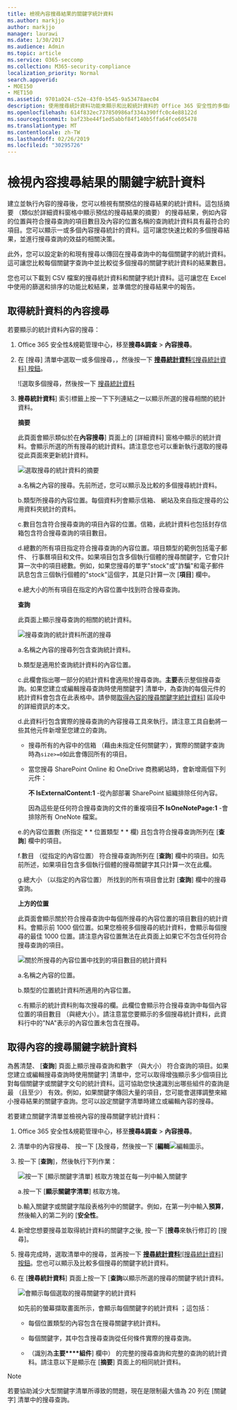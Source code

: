 ```yaml
---
title: 檢視內容搜尋結果的關鍵字統計資料
ms.author: markjjo
author: markjjo
manager: laurawi
ms.date: 1/30/2017
ms.audience: Admin
ms.topic: article
ms.service: O365-seccomp
ms.collection: M365-security-compliance
localization_priority: Normal
search.appverid:
- MOE150
- MET150
ms.assetid: 9701a024-c52e-43f0-b545-9a53478aec04
description: 使用搜尋統計資料功能來顯示和比較統計資料的 Office 365 安全性的多個內容搜尋&amp;規範中心。您也可以在建立或編輯搜尋查詢來取得增強顯示多少個項目比對每個關鍵字或關鍵字文句的統計資料時設定 [關鍵字] 清單。
ms.openlocfilehash: 614f832ec737850986af334a390ffc0c4e88122d
ms.sourcegitcommit: baf23be44f1ed5abbf84f140b5ffa64fce605478
ms.translationtype: MT
ms.contentlocale: zh-TW
ms.lasthandoff: 02/26/2019
ms.locfileid: "30295726"
---
```

# <a name="view-keyword-statistics-for-content-search-results"></a>檢視內容搜尋結果的關鍵字統計資料

建立並執行內容的搜尋後，您可以檢視有關預估的搜尋結果的統計資料。這包括摘要 （類似於詳細資料窗格中顯示預估的搜尋結果的摘要） 的搜尋結果，例如內容的位置與符合搜尋查詢的項目數目及內容的位置名稱的查詢統計資料具有最符合的項目。您可以顯示一或多個內容搜尋統計的資料。這可讓您快速比較的多個搜尋結果，並進行搜尋查詢的效益的相關決策。
  
此外，您可以設定新的和現有搜尋以傳回在搜尋查詢中的每個關鍵字的統計資料。這可讓您比較每個關鍵字查詢中並比較從多個搜尋的關鍵字統計資料的結果數目。
  
您也可以下載到 CSV 檔案的搜尋統計資料和關鍵字統計資料。這可讓您在 Excel 中使用的篩選和排序的功能比較結果，並準備您的搜尋結果中的報告。
  
## <a name="get-statistics-for-content-searches"></a>取得統計資料的內容搜尋

若要顯示的統計資料內容的搜尋：
  
1. Office 365 安全性&amp;規範管理中心，移至**搜尋&amp;調查** \> **內容搜尋**。
    
2. 在 [搜尋] 清單中選取一或多個搜尋，，然後按一下 [**搜尋統計資料**![搜尋統計資料] 按鈕](media/9bf56d43-25bf-4f53-a4be-f4d55102310c.png)。
    
    ![選取多個搜尋，然後按一下 [搜尋統計資料](media/1195c6c3-2e00-469d-8c29-85c1c7ebe6c7.png)
  
3. **搜尋統計資料**] 索引標籤上按一下下列連結之一以顯示所選的搜尋相關的統計資料。 
    
    **摘要**
    
    此頁面會顯示類似於在**內容搜尋**] 頁面上的 [詳細資料] 窗格中顯示的統計資料。會顯示所選的所有搜尋的統計資料。請注意您也可以重新執行選取的搜尋從此頁面來更新統計資料。 
    
    ![選取搜尋的統計資料的摘要](media/abb663eb-b3d6-4f4c-a99f-55d20b0848af.png)
  
    a.名稱之內容的搜尋。先前所述，您可以顯示及比較的多個搜尋統計資料。
    
    b.類型所搜尋的內容位置。每個資料列會顯示信箱、 網站及來自指定搜尋的公用資料夾統計的資料。
    
    c.數目包含符合搜尋查詢的項目內容的位置。信箱，此統計資料也包括封存信箱包含符合搜尋查詢的項目數目。
    
    d.總數的所有項目指定符合搜尋查詢的內容位置。項目類型的範例包括電子郵件、 行事曆項目和文件。如果項目包含多個執行個體的搜尋關鍵字，它會只計算一次中的項目總數。例如，如果您搜尋的單字"stock"或"詐騙"和電子郵件訊息包含三個執行個體的"stock"這個字，其是只計算一次 [**項目**] 欄中。 
    
    e.總大小的所有項目在指定的內容位置中找到符合搜尋查詢。 
    
    **查詢**
    
    此頁面上顯示搜尋查詢的相關的統計資料。
    
    ![搜尋查詢的統計資料所選的搜尋](media/dc817526-dfb9-43d3-a14c-4c58077eb7bb.png)
  
    a.名稱之內容的搜尋列包含查詢統計資料。
    
    b.類型是適用於查詢統計資料的內容位置。
    
    c.此欄會指出哪一部分的統計資料會適用於搜尋查詢。**主要**表示整個搜尋查詢。如果您建立或編輯搜尋查詢時使用關鍵字] 清單中，為查詢的每個元件的統計資料會包含在此表格中。請參閱[取得內容的搜尋關鍵字統計資料](#get-keyword-statistics-for-content-searches)] 區段中的詳細資訊的本文。 
    
    d.此資料行包含實際的搜尋查詢的內容搜尋工具來執行。請注意工具自動將一些其他元件新增至您建立的查詢。 

    - 搜尋所有的內容中的信箱 （藉由未指定任何關鍵字），實際的關鍵字查詢時為`size>=0`如此會傳回所有的項目。 
    
     - 當您搜尋 SharePoint Online 和 OneDrive 商務網站時，會新增兩個下列元件：
    
          **不 IsExternalContent:1** -從內部部署 SharePoint 組織排除任何內容。 
    
          因為這些是任何符合搜尋查詢的文件的重複項目**不 IsOneNotePage:1** -會排除所有 OneNote 檔案。 

    
    e.的內容位置數 (所指定 * * 位置類型 * * 欄) 且包含符合搜尋查詢所列在 [**查詢**] 欄中的項目。 
    
    f.數目 （從指定的內容位置） 符合搜尋查詢所列在 [**查詢**] 欄中的項目。如先前所述，如果項目包含多個執行個體的搜尋關鍵字其只計算一次在此欄。 
    
    g.總大小 （以指定的內容位置） 所找到的所有項目會比對 [**查詢**] 欄中的搜尋查詢。 
    
    **上方的位置**
    
    此頁面會顯示關於符合搜尋查詢中每個所搜尋的內容位置的項目數目的統計資料。會顯示前 1000 個位置。如果您檢視多個搜尋的統計資料，會顯示每個搜尋的最佳 1000 位置。請注意內容位置無法在此頁面上如果它不包含任何符合搜尋查詢的項目。
    
    ![關於所搜尋的內容位置中找到的項目數目的統計資料](media/35a820b0-85d9-45d1-9a0c-c74bec803e67.png)
  
    a.名稱之內容的位置。
    
    b.類型的位置統計資料所適用的內容位置。
    
    c.有顯示的統計資料則每次搜尋的欄。此欄位會顯示符合搜尋查詢中每個內容位置的項目數目 （與總大小）。請注意當您要顯示的多個搜尋統計資料，此資料行中的"NA"表示的內容位置未包含在搜尋。 

## <a name="get-keyword-statistics-for-content-searches"></a>取得內容的搜尋關鍵字統計資料

為舊清楚、 [**查詢**] 頁面上顯示搜尋查詢和數字 （與大小） 符合查詢的項目。如果您建立或編輯搜尋查詢時使用關鍵字] 清單中，您可以取得增強顯示多少個項目比對每個關鍵字或關鍵字文句的統計資料。這可協助您快速識別出哪些組件的查詢是最 （且至少） 有效。例如，如果關鍵字傳回大量的項目，您可能會選擇調整來縮小搜尋結果的關鍵字查詢。您可以設定關鍵字清單時建立或編輯內容的搜尋。 




  
若要建立關鍵字清單並檢視內容的搜尋關鍵字統計資料：
  
1. Office 365 安全性&amp;規範管理中心，移至**搜尋&amp;調查** \> **內容搜尋**。
    
2. 清單中的內容搜尋、 按一下 [及搜尋，然後按一下 [**編輯**![編輯圖示](media/ebd260e4-3556-4fb0-b0bb-cc489773042c.gif)。
    
3. 按一下 [**查詢**]，然後執行下列作業： 
    
    ![按一下 [顯示關鍵字清單] 核取方塊並在每一列中輸入關鍵字](media/73ef46dd-3d5c-415d-b5e7-c3559caaafe2.png)
  
    a.按一下 [**顯示關鍵字清單**] 核取方塊。 
    
    b.輸入關鍵字或關鍵字階段表格列中的關鍵字。例如，在第一列中輸入**預算**，然後輸入的第二列的 [**安全性**。 
    
4. 新增您想要搜尋並取得統計資料的關鍵字之後, 按一下 [**搜尋**來執行修訂的 [搜尋]。 
    
5. 搜尋完成時，選取清單中的搜尋，並再按一下 [**搜尋統計資料**![搜尋統計資料] 按鈕](media/9bf56d43-25bf-4f53-a4be-f4d55102310c.png)。您也可以顯示及比較多個搜尋的關鍵字統計資料。
    
6. 在 [**搜尋統計資料**] 頁面上按一下 [**查詢**以顯示所選的搜尋的關鍵字統計資料。 
    
    ![會顯示每個選取的搜尋關鍵字的統計資料](media/e7910fa9-af93-4df9-92d0-e1e3e089e14f.png)
  
    如先前的螢幕擷取畫面所示，會顯示每個關鍵字的統計資料 ；這包括： 
    
    - 每個位置類型的內容包含在搜尋關鍵字統計資料。
    
    - 每個關鍵字，其中包含搜尋查詢從任何條件實際的搜尋查詢。 
    
    - （識別為**主要****組件**] 欄中） 的完整的搜尋查詢和完整的查詢的統計資料。請注意以下是顯示在 [**摘要**] 頁面上的相同統計資料。 

> [!NOTE]
> 若要協助減少大型關鍵字清單所導致的問題，現在是限制最大值為 20 列在 [關鍵字] 清單中的搜尋查詢。
